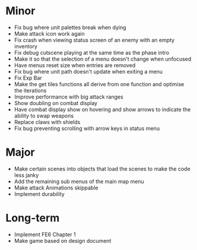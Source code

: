 # Minor
* Fix bug where unit palettes break when dying
* Make attack icon work again
* Fix crash when viewing status screen of an enemy with an empty inventory
* Fix debug cutscene playing at the same time as the phase intro
* Make it so that the selection of a menu doesn't change when unfocused
* Have menus reset size when entries are removed
* Fix bug where unit path doesn't update when exiting a menu
* Fix Exp Bar
* Make the get tiles functions all derive from one function and optimise the iterations
* Improve performance with big attack ranges
* Show doubling on combat display
* Have combat display show on hovering and show arrows to indicate the ability to swap weapons
* Replace claws with shields
* Fix bug preventing scrolling with arrow keys in status menu

# Major
* Make certain scenes into objects that load the scenes to make the code less janky
* Add the remaining sub menus of the main map menu
* Make attack Animations skippable
* Implement durability

# Long-term
* Implement FE6 Chapter 1
* Make game based on design document
